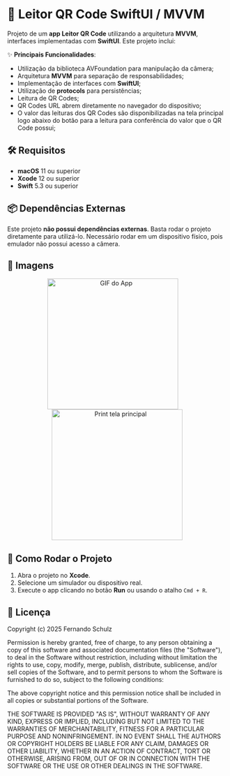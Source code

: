 # 📝 Leitor QR Code SwiftUI / MVVM

Projeto de um **app Leitor QR Code** utilizando a arquitetura **MVVM**, interfaces implementadas com **SwiftUI**. Este projeto inclui:

✨ **Principais Funcionalidades**:
- Utilização da biblioteca AVFoundation para manipulação da câmera;
- Arquitetura **MVVM** para separação de responsabilidades;
- Implementação de interfaces com **SwiftUI**;
- Utilização de **protocols** para persistências;
- Leitura de QR Codes;
- QR Codes URL abrem diretamente no navegador do dispositivo;
- O valor das leituras dos QR Codes são disponibilizadas na tela principal logo abaixo do botão para a leitura para conferência do valor que o QR Code possui;

## 🛠 Requisitos
- **macOS** 11 ou superior
- **Xcode** 12 ou superior
- **Swift** 5.3 ou superior

## 📦 Dependências Externas
Este projeto **não possui dependências externas**. Basta rodar o projeto diretamente para utilizá-lo. Necessário rodar em um dispositivo físico, pois emulador não possui acesso a câmera.

## 📸 Imagens

<p align="center">
  <img src="leitor-qrcode-swiftui/Assets.xcassets/app-leitor-qrcode.dataset/app-leitor-qrcode.gif" alt="GIF do App" width="300" style="margin-right: 20px;"/>
  <img src="leitor-qrcode-swiftui/Assets.xcassets/print-leitor-qrcode.imageset/print-leitor-qrcode.PNG" alt="Print tela principal" width="300"/>
</p>

## 🚀 Como Rodar o Projeto
1. Abra o projeto no **Xcode**.
2. Selecione um simulador ou dispositivo real.
3. Execute o app clicando no botão **Run** ou usando o atalho `Cmd + R`.

## 📄 Licença

Copyright (c) 2025 Fernando Schulz

Permission is hereby granted, free of charge, to any person obtaining a copy of this software and associated documentation files (the "Software"), to deal in the Software without restriction, including without limitation the rights to use, copy, modify, merge, publish, distribute, sublicense, and/or sell copies of the Software, and to permit persons to whom the Software is furnished to do so, subject to the following conditions:

The above copyright notice and this permission notice shall be included in all copies or substantial portions of the Software.

THE SOFTWARE IS PROVIDED "AS IS", WITHOUT WARRANTY OF ANY KIND, EXPRESS OR IMPLIED, INCLUDING BUT NOT LIMITED TO THE WARRANTIES OF MERCHANTABILITY, FITNESS FOR A PARTICULAR PURPOSE AND NONINFRINGEMENT. IN NO EVENT SHALL THE AUTHORS OR COPYRIGHT HOLDERS BE LIABLE FOR ANY CLAIM, DAMAGES OR OTHER LIABILITY, WHETHER IN AN ACTION OF CONTRACT, TORT OR OTHERWISE, ARISING FROM, OUT OF OR IN CONNECTION WITH THE SOFTWARE OR THE USE OR OTHER DEALINGS IN THE SOFTWARE.
